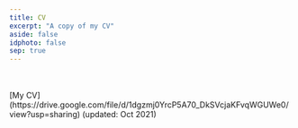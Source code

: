 ```yaml
---
title: CV
excerpt: "A copy of my CV"
aside: false
idphoto: false
sep: true
---
```


<br/>
<br/>
[My CV](https://drive.google.com/file/d/1dgzmj0YrcP5A70_DkSVcjaKFvqWGUWe0/view?usp=sharing) (updated: Oct 2021)
